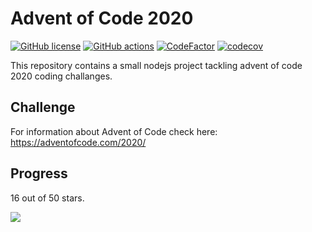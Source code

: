 # Advent of Code 2020

[![GitHub license](https://img.shields.io/badge/license-MIT-blue.svg)](https://github.com/cemusta/aoc-2020/blob/master/LICENSE)
[![GitHub actions](https://github.com/cemusta/aoc-2020/workflows/Node.js%20CI/badge.svg)](https://github.com/cemusta/aoc-2020/actions)
[![CodeFactor](https://www.codefactor.io/repository/github/cemusta/aoc-2020/badge)](https://www.codefactor.io/repository/github/cemusta/aoc-2020)
[![codecov](https://codecov.io/gh/cemusta/aoc-2020/branch/master/graph/badge.svg)](https://codecov.io/gh/cemusta/aoc-2020)

This repository contains a small nodejs project tackling advent of code 2020 coding challanges.

## Challenge

For information about Advent of Code check here: <https://adventofcode.com/2020/>

## Progress

16 out of 50 stars.

![](https://progress-bar.dev/32)
